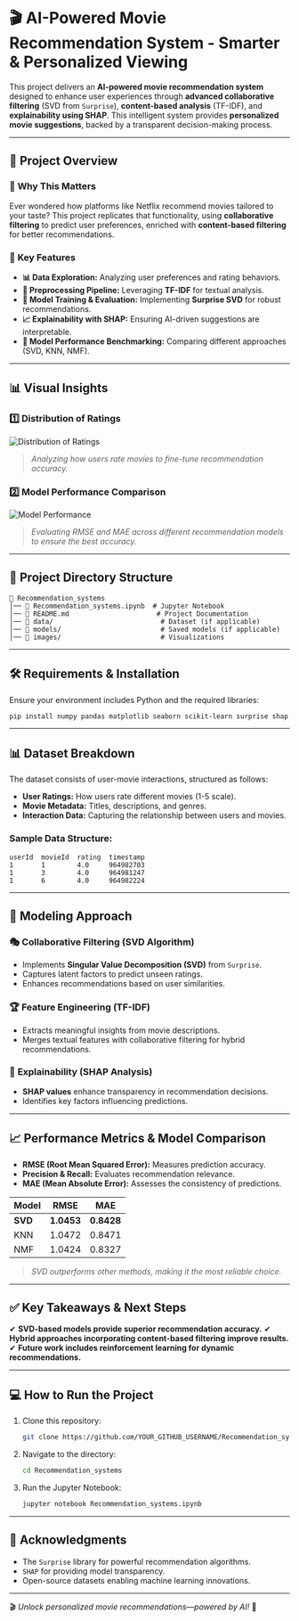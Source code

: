 # 🎬 AI-Powered Movie Recommendation System - Smarter & Personalized Viewing

This project delivers an **AI-powered movie recommendation system** designed to enhance user experiences through **advanced collaborative filtering** (SVD from `Surprise`), **content-based analysis** (TF-IDF), and **explainability using SHAP**. This intelligent system provides **personalized movie suggestions**, backed by a transparent decision-making process.

---

## 🚀 **Project Overview**

### 🎯 **Why This Matters**
Ever wondered how platforms like Netflix recommend movies tailored to your taste? This project replicates that functionality, using **collaborative filtering** to predict user preferences, enriched with **content-based filtering** for better recommendations.

### 🔑 **Key Features**
- **📊 Data Exploration:** Analyzing user preferences and rating behaviors.
- **🔄 Preprocessing Pipeline:** Leveraging **TF-IDF** for textual analysis.
- **🚀 Model Training & Evaluation:** Implementing **Surprise SVD** for robust recommendations.
- **📈 Explainability with SHAP:** Ensuring AI-driven suggestions are interpretable.
- **🎯 Model Performance Benchmarking:** Comparing different approaches (SVD, KNN, NMF).

---

## 📊 **Visual Insights**

### **1️⃣ Distribution of Ratings**
![Distribution of Ratings](rating_distribution.png)
> *Analyzing how users rate movies to fine-tune recommendation accuracy.*

### **2️⃣ Model Performance Comparison**
![Model Performance](model_performance.png)
> *Evaluating RMSE and MAE across different recommendation models to ensure the best accuracy.*

---

## 📁 **Project Directory Structure**

```
📂 Recommendation_systems
│── 📜 Recommendation_systems.ipynb  # Jupyter Notebook
│── 📜 README.md                      # Project Documentation
│── 📂 data/                           # Dataset (if applicable)
│── 📂 models/                         # Saved models (if applicable)
│── 📂 images/                         # Visualizations
```

---

## 🛠 **Requirements & Installation**

Ensure your environment includes Python and the required libraries:

```bash
pip install numpy pandas matplotlib seaborn scikit-learn surprise shap
```

---

## 📊 **Dataset Breakdown**
The dataset consists of user-movie interactions, structured as follows:
- **User Ratings:** How users rate different movies (1-5 scale).
- **Movie Metadata:** Titles, descriptions, and genres.
- **Interaction Data:** Capturing the relationship between users and movies.

### **Sample Data Structure:**
```plaintext
userId  movieId  rating  timestamp
1       1        4.0     964982703
1       3        4.0     964981247
1       6        4.0     964982224
```

---

## 🚀 **Modeling Approach**

### 🎭 **Collaborative Filtering (SVD Algorithm)**
- Implements **Singular Value Decomposition (SVD)** from `Surprise`.
- Captures latent factors to predict unseen ratings.
- Enhances recommendations based on user similarities.

### 🏆 **Feature Engineering (TF-IDF)**
- Extracts meaningful insights from movie descriptions.
- Merges textual features with collaborative filtering for hybrid recommendations.

### 🎯 **Explainability (SHAP Analysis)**
- **SHAP values** enhance transparency in recommendation decisions.
- Identifies key factors influencing predictions.

---

## 📈 **Performance Metrics & Model Comparison**
- **RMSE (Root Mean Squared Error):** Measures prediction accuracy.
- **Precision & Recall:** Evaluates recommendation relevance.
- **MAE (Mean Absolute Error):** Assesses the consistency of predictions.

| Model | RMSE | MAE |
|--------|------|------|
| **SVD**  | **1.0453** | **0.8428** |
| KNN  | 1.0472 | 0.8471 |
| NMF  | 1.0424 | 0.8327 |

> *SVD outperforms other methods, making it the most reliable choice.*

---

## ✅ **Key Takeaways & Next Steps**
✔ **SVD-based models provide superior recommendation accuracy.**
✔ **Hybrid approaches incorporating content-based filtering improve results.**
✔ **Future work includes reinforcement learning for dynamic recommendations.**

---

## 💻 **How to Run the Project**
1. Clone this repository:
   ```bash
   git clone https://github.com/YOUR_GITHUB_USERNAME/Recommendation_systems.git
   ```
2. Navigate to the directory:
   ```bash
   cd Recommendation_systems
   ```
3. Run the Jupyter Notebook:
   ```bash
   jupyter notebook Recommendation_systems.ipynb
   ```

---

## 🌟 **Acknowledgments**
- The `Surprise` library for powerful recommendation algorithms.
- `SHAP` for providing model transparency.
- Open-source datasets enabling machine learning innovations.

---

🎬 *Unlock personalized movie recommendations—powered by AI!* 🍿


